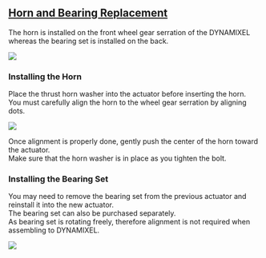 ## [Horn and Bearing Replacement](#horn-and-bearing-replacement)

The horn is installed on the front wheel gear serration of the DYNAMIXEL whereas the bearing set is installed on the back.

![](/emanual/assets/images/dxl/x-series/horn_bearing.jpg)

### Installing the Horn

Place the thrust horn washer into the actuator before inserting the horn.  
You must carefully align the horn to the wheel gear serration by aligning dots.

![](/emanual/assets/images/dxl/x-series/horn_alignment.jpg)

Once alignment is properly done, gently push the center of the horn toward the actuator.  
Make sure that the horn washer is in place as you tighten the bolt.  


### Installing the Bearing Set

You may need to remove the bearing set from the previous actuator and reinstall it into the new actuator.  
The bearing set can also be purchased separately.  
As bearing set is rotating freely, therefore alignment is not required when assembling to DYNAMIXEL.  

![](/emanual/assets/images/dxl/x-series/bearing.jpg)
